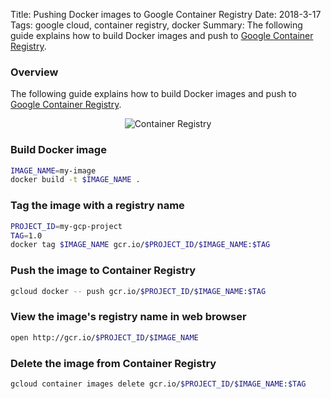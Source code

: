 Title: Pushing Docker images to Google Container Registry
Date: 2018-3-17
Tags: google cloud, container registry, docker
Summary: The following guide explains how to build Docker images and push to [Google Container Registry](https://cloud.google.com/container-registry/docs/).

### Overview

The following guide explains how to build Docker images and push to [Google Container Registry](https://cloud.google.com/container-registry/docs/).

<p align="center">
<img src="images/logos/card_gcp_containerregistry.png" alt="Container Registry">
</p>

### Build Docker image
```sh
IMAGE_NAME=my-image
docker build -t $IMAGE_NAME .
```

### Tag the image with a registry name
```sh
PROJECT_ID=my-gcp-project
TAG=1.0
docker tag $IMAGE_NAME gcr.io/$PROJECT_ID/$IMAGE_NAME:$TAG
```

### Push the image to Container Registry
```sh
gcloud docker -- push gcr.io/$PROJECT_ID/$IMAGE_NAME:$TAG
```

### View the image's registry name in web browser
```sh
open http://gcr.io/$PROJECT_ID/$IMAGE_NAME
```

### Delete the image from Container Registry
```sh
gcloud container images delete gcr.io/$PROJECT_ID/$IMAGE_NAME:$TAG
```
